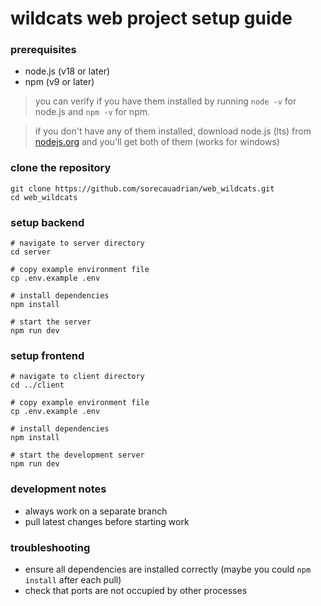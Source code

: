 # wildcats web project setup guide

### prerequisites

+ node.js (v18 or later)
+ npm (v9 or later)
  
> you can verify if you have them installed by running ```node -v``` for node.js and ```npm -v``` for npm.

> if you don't have any of them installed, download node.js (lts) from [nodejs.org](https://nodejs.org/) and you'll get both of them (works for windows)

### clone the repository

```
git clone https://github.com/sorecauadrian/web_wildcats.git
cd web_wildcats
```

### setup backend

```
# navigate to server directory
cd server

# copy example environment file
cp .env.example .env

# install dependencies
npm install

# start the server
npm run dev
```

### setup frontend

```
# navigate to client directory
cd ../client

# copy example environment file
cp .env.example .env

# install dependencies
npm install

# start the development server
npm run dev
```

### development notes

+ always work on a separate branch
+ pull latest changes before starting work

### troubleshooting

+ ensure all dependencies are installed correctly (maybe you could ```npm install``` after each pull)
+ check that ports are not occupied by other processes